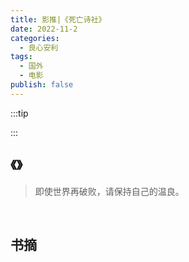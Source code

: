 ```yaml
---
title: 影推|《死亡诗社》
date: 2022-11-2
categories:
  - 良心安利
tags:
  - 国外
  - 电影
publish: false
---
```


:::tip



:::

## 《》

> 即使世界再破败，请保持自己的温良。

&emsp;

## 书摘
